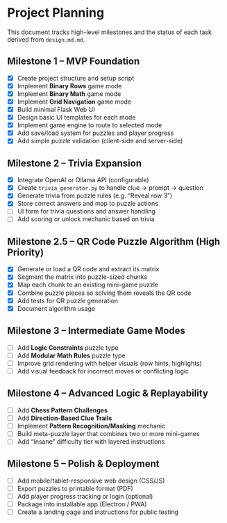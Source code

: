 # Project Planning

This document tracks high-level milestones and the status of each task derived from `design.md.md`.

## Milestone 1 – MVP Foundation
- [x] Create project structure and setup script
 - [x] Implement **Binary Rows** game mode
 - [x] Implement **Binary Math** game mode
 - [x] Implement **Grid Navigation** game mode
 - [x] Build minimal Flask Web UI
 - [x] Design basic UI templates for each mode
 - [x] Implement game engine to route to selected mode
 - [x] Add save/load system for puzzles and player progress
 - [x] Add simple puzzle validation (client-side and server-side)

## Milestone 2 – Trivia Expansion
- [x] Integrate OpenAI or Ollama API (configurable)
- [x] Create `trivia_generator.py` to handle clue → prompt → question
- [x] Generate trivia from puzzle rules (e.g. “Reveal row 3”)
 - [x] Store correct answers and map to puzzle actions
 - [ ] UI form for trivia questions and answer handling
 - [ ] Add scoring or unlock mechanic based on trivia

## Milestone 2.5 – QR Code Puzzle Algorithm (High Priority)
- [x] Generate or load a QR code and extract its matrix
- [x] Segment the matrix into puzzle-sized chunks
- [x] Map each chunk to an existing mini-game puzzle
- [x] Combine puzzle pieces so solving them reveals the QR code
- [x] Add tests for QR puzzle generation
- [x] Document algorithm usage

## Milestone 3 – Intermediate Game Modes
- [ ] Add **Logic Constraints** puzzle type
- [ ] Add **Modular Math Rules** puzzle type
- [ ] Improve grid rendering with helper visuals (row hints, highlights)
- [ ] Add visual feedback for incorrect moves or conflicting logic

## Milestone 4 – Advanced Logic & Replayability
- [ ] Add **Chess Pattern Challenges**
- [ ] Add **Direction-Based Clue Trails**
- [ ] Implement **Pattern Recognition/Masking** mechanic
- [ ] Build meta-puzzle layer that combines two or more mini-games
- [ ] Add “Insane” difficulty tier with layered instructions

## Milestone 5 – Polish & Deployment
- [ ] Add mobile/tablet-responsive web design (CSS/JS)
- [ ] Export puzzles to printable format (PDF)
- [ ] Add player progress tracking or login (optional)
- [ ] Package into installable app (Electron / PWA)
- [ ] Create a landing page and instructions for public testing
